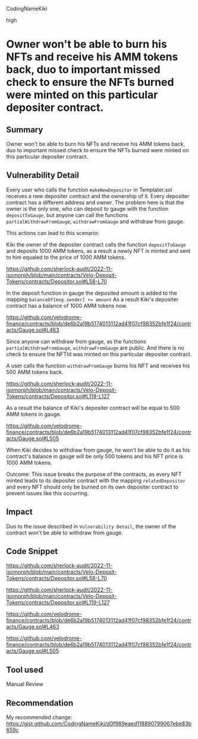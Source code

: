 CodingNameKiki

high

# Owner won't be able to burn his NFTs and receive his AMM tokens back, duo to important missed check to ensure the NFTs burned were minted on this particular depositer contract.

## Summary
Owner won't be able to burn his NFTs and receive his AMM tokens back, duo to important missed check to ensure the NFTs burned were minted on this particular depositer contract.

## Vulnerability Detail
Every user who calls the function `makeNewDepositor` in Templater.sol receives a new depositer contract and the ownership of it.
Every depositer contract has a different address and owner. The problem here is that the owner is the only one, who can deposit to gauge with the function `depositToGauge`, but anyone can call the functions `partialWithdrawFromGauge`, `withdrawFromGauge` and withdraw from gauge.

This actions can lead to this scenario:

Kiki the owner of the depositer contract calls the function `depositToGauge` and deposits 1000 AMM tokens, as a result a newly NFT is minted and sent to him equaled to the price of 1000  AMM tokens. 

https://github.com/sherlock-audit/2022-11-isomorph/blob/main/contracts/Velo-Deposit-Tokens/contracts/Depositor.sol#L58-L70

In the deposit function in gauge the deposited amount is added to the mapping `balanceOf[msg.sender] += amount`
As a result Kiki's depositer contract has a balance of 1000 AMM tokens now.

https://github.com/velodrome-finance/contracts/blob/de6b2a19b5174013112ad41f07cf98352bfe1f24/contracts/Gauge.sol#L463

Since anyone can withdraw from gauge, as the functions `partialWithdrawFromGauge`, `withdrawFromGauge` are public.
And there is no check to ensure the NFTId was minted on this particular depositer contract.

A user calls the function `withdrawFromGauge` burns his NFT and receives his 500 AMM tokens back.

https://github.com/sherlock-audit/2022-11-isomorph/blob/main/contracts/Velo-Deposit-Tokens/contracts/Depositor.sol#L119-L127

As a result the balance of Kiki's depositer contract will be equal to 500 AMM tokens in gauge.

https://github.com/velodrome-finance/contracts/blob/de6b2a19b5174013112ad41f07cf98352bfe1f24/contracts/Gauge.sol#L505

When Kiki decides to withdraw from gauge, he won't be able to do it as his contract's balance in gauge will be only 500 tokens and his NFT price is 1000 AMM tokens.

Outcome:
This issue breaks the purpose of the contracts, as every NFT minted leads to its depositer contract with the mapping 
`relatedDepositor` and every NFT should only be burned on its own depositer contract to prevent issues like this occurring.

## Impact
Duo to the issue described in `Vulnerability Detail`, the owner of the contract won't be able to withdraw from gauge.

## Code Snippet

https://github.com/sherlock-audit/2022-11-isomorph/blob/main/contracts/Velo-Deposit-Tokens/contracts/Depositor.sol#L58-L70

https://github.com/sherlock-audit/2022-11-isomorph/blob/main/contracts/Velo-Deposit-Tokens/contracts/Depositor.sol#L119-L127

https://github.com/velodrome-finance/contracts/blob/de6b2a19b5174013112ad41f07cf98352bfe1f24/contracts/Gauge.sol#L463

https://github.com/velodrome-finance/contracts/blob/de6b2a19b5174013112ad41f07cf98352bfe1f24/contracts/Gauge.sol#L505

## Tool used

Manual Review

## Recommendation
My recommended change: https://gist.github.com/CodingNameKiki/d0f989eaed118890799067ebe83b659c